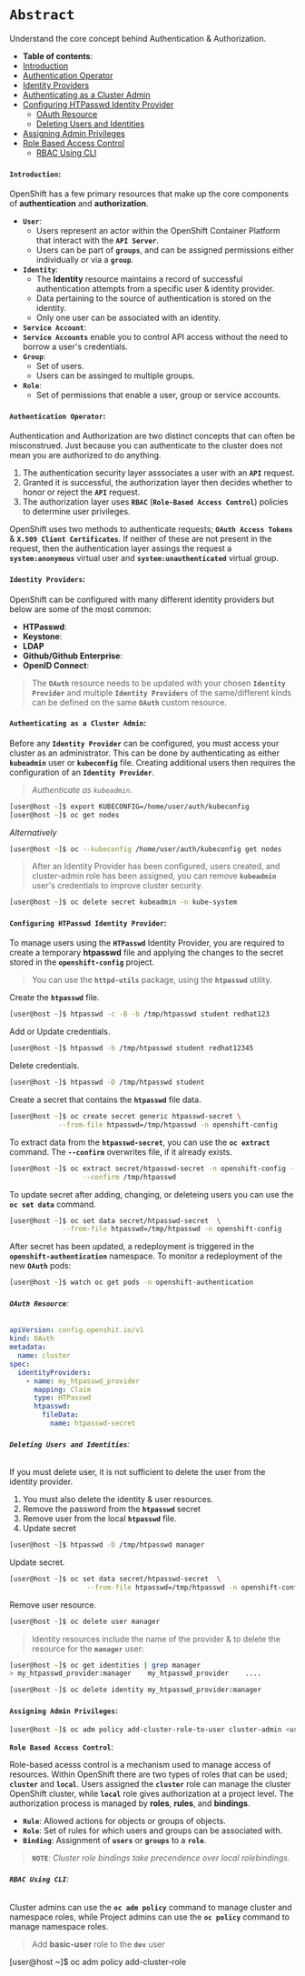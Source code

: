 # **`Abstract`**

Understand the core concept behind Authentication & Authorization.
-  **Table of contents**:
  - [Introduction](#introduction)
  - [Authentication Operator](#authentication-operator)
  - [Identity Providers](#identity-providers)
  - [Authenticating as a Cluster Admin](#authenticating-as-as-cluster-admin)
  - [Configuring HTPasswd Identity Provider](#identity-providers)
    - [OAuth Resource](#oauth-resource)
    - [Deleting Users and Identities](#deleting-users)
  - [Assigning Admin Privileges](#assigning-admin-privileges)
  - [Role Based Access Control](#role-based-access-control)
    - [RBAC Using CLI](#rbac-using-cli)
#### **`Introduction`**:
OpenShift has a few primary resources that make up the core components of **authentication** and **authorization**.
- **`User`**:
  - Users represent an actor within the OpenShift Container Platform that interact with the **`API Server`**. 
  - Users can be part of **`groups`**, and can be assigned permissions either individually or via a **`group`**.
- **`Identity`**:
  - The **Identity** resource maintains a record of successful authentication attempts from a specific user & identity provider.
  - Data pertaining to the source of authentication is stored on the identity.
  - Only one user can be associated with an identity. 
- **`Service Account`**:
 - **`Service Accounts`** enable you to control API access without the need to borrow a user's credentials.
- **`Group`**:
  - Set of users.
  - Users can be assinged to multiple groups.
- **`Role`**:
  - Set of permissions that enable a user, group or service accounts.
#### **`Authentication Operator`**:
Authentication and Authorization are two distinct concepts that can often be misconstrued. Just because you can authenticate to the cluster does not mean you are authorized to do anything. 
1. The authentication security layer asssociates a user with an **`API`** request. 
2. Granted it is successful, the authorization layer then decides whether to honor or reject the **`API`** request.
3. The authorization layer uses **`RBAC`** (**`Role-Based Access Control`**) policies to determine user privileges.

OpenShift uses two methods to authenticate requests; **`OAuth Access Tokens`** & **`X.509 Client Certificates`**. If neither of these are not present in the request, then the authentication layer assings the request a **`system:anonymous`** virtual user and **`system:unauthenticated`** virtual group.
#### **`Identity Providers`**:
OpenShift can be configured with many different identity providers but below are some of the most common:
- **HTPasswd**:
- **Keystone**:
- **LDAP**
- **Github/Github Enterprise**:
- **OpenID Connect**:

> The **`OAuth`** resource needs to be updated with your chosen **`Identity Provider`** and multiple **`Identity Providers`** of the same/different kinds can be defined on the same **`OAuth`** custom resource.
#### **`Authenticating as a Cluster Admin`**:

Before any **`Identity Provider`** can be configured, you must access your cluster as an administrator. This can be done by authenticating as either **`kubeadmin`** user or **`kubeconfig`** file. Creating additional users then requires the configuration of an **`Identity Provider`**.
> *Authenticate as `kubeadmin`*.

```zsh
[user@host ~]$ export KUBECONFIG=/home/user/auth/kubeconfig
[user@host ~]$ oc get nodes

```
 *Alternatively*
```zsh
[user@host ~]$ oc --kubeconfig /home/user/auth/kubeconfig get nodes
 ```
 > After an Identity Provider has been configured, users created, and cluster-admin role has been assigned, you can remove **`kubeadmin`** user's credentials to improve cluster security.
```zsh
[user@host ~]$ oc delete secret kubeadmin -n kube-system
```
#### **`Configuring HTPasswd Identity Provider`**:
To manage users using the **`HTPasswd`** Identity Provider, you are required to create a temporary **htpasswd** file and applying the changes to the secret stored in the **`openshift-config`** project.
> You can use the **`httpd-utils`** package, using the **`htpasswd`** utility.

Create the **`htpasswd`** file.
```zsh
[user@host ~]$ htpasswd -c -B -b /tmp/htpasswd student redhat123
```
Add or Update credentials.
```zsh
[user@host ~]$ htpasswd -b /tmp/htpasswd student redhat12345
```
Delete credentials.
```zsh
[user@host ~]$ htpasswd -D /tmp/htpasswd student
```
Create a secret that contains the **`htpasswd`** file data.
```zsh
[user@host ~]$ oc create secret generic htpasswd-secret \
            --from-file htpasswd=/tmp/htpasswd -n openshift-config
```
To extract data from the **`htpasswd-secret`**, you can use the **`oc extract`** command. The **`--confirm`** overwrites file, if it already exists.
```zsh
[user@host ~]$ oc extract secret/htpasswd-secret -n openshift-config --to /tmp/ \
                  --confirm /tmp/htpasswd
```
To update secret after adding, changing, or deleteing users you can use the **`oc set data`** command.
```zsh
[user@host ~]$ oc set data secret/htpasswd-secret  \
             --from-file htpasswd=/tmp/htpasswd -n openshift-config
```
After secret has been updated, a redeployment is triggered in the **`openshift-authentication`** namespace. To monitor a redeployment of the new **`OAuth`** pods:
```zsh
[user@host ~]$ watch oc get pods -n openshift-authentication
``` 
###### **`OAuth Resource`**:
```yaml
apiVersion: config.openshit.io/v1
kind: OAuth
metadata:
  name: cluster
spec:
  identityProviders:
    - name: my_htpasswd_provider  
      mapping: Claim  
      type: HTPasswd
      htpasswd:
        fileData:
          name: htpasswd-secret
```
###### **`Deleting Users and Identities`**:
If you must delete  user, it is not sufficient to delete the user from the identity provider. 
1. You must also delete the identity & user resources.
2. Remove the password from the **`htpasswd`** secret
3. Remove user from the local **`htpasswd`** file.
4. Update secret
```zsh
[user@host ~]$ htpasswd -D /tmp/htpasswd manager
```
Update secret.
```zsh
[user@host ~]$ oc set data secret/htpasswd-secret  \
                   --from-file htpasswd=/tmp/htpasswd -n openshift-config
```
Remove user resource.
```zsh
[user@host ~]$ oc delete user manager 
```

> Identity resources include the name of the provider & to delete the resource for the **`manager`** user:
```zsh
[user@host ~]$ oc get identities | grep manager
> my_htpasswd_provider:manager    my_htpasswd_provider    ....

[user@host ~]$ oc delete identity my_htpasswd_provider:manager
```
#### **`Assigning Admin Privileges`**:
```zsh
[user@host ~]$ oc adm policy add-cluster-role-to-user cluster-admin <user_name>
```
**`Role Based Access Control`**:

Role-based acesss control is a mechanism used to manage access of resources. Within OpenShift there are two types of roles that can be used; **`cluster`** and **`local`**. Users assigned the **`cluster`** role can manage the cluster OpenShift cluster, while **`local`** role gives authorization at a project level. The authorization process is managed by **roles**, **rules**, and **bindings**.
- **`Rule`**: Allowed actions for objects or groups of objects.
- **`Role`**: Set of rules for which users and groups can be associated with.
- **`Binding`**: Assignment of **`users`** or **`groups`** to a **`role`**.

> **`NOTE`**: *Cluster role bindings take precendence over local rolebindings.*

###### **`RBAC Using CLI`**:
Cluster admins can use the **`oc adm policy`** command to manage cluster and namespace roles, while Project admins can use the **`oc policy`** command to manage namespace roles.
> Add **basic-user** role to the **`dev`** user

[user@host ~]$ oc adm policy add-cluster-role
























